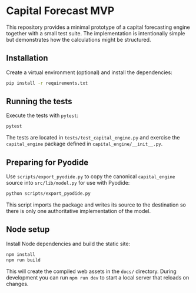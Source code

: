 # Capital Forecast MVP

This repository provides a minimal prototype of a capital forecasting
engine together with a small test suite.  The implementation is
intentionally simple but demonstrates how the calculations might be
structured.

## Installation

Create a virtual environment (optional) and install the dependencies:

```bash
pip install -r requirements.txt
```

## Running the tests

Execute the tests with `pytest`:

```bash
pytest
```

The tests are located in `tests/test_capital_engine.py` and exercise the
`capital_engine` package defined in `capital_engine/__init__.py`.

## Preparing for Pyodide

Use `scripts/export_pyodide.py` to copy the canonical `capital_engine` source
into `src/lib/model.py` for use with Pyodide:

```bash
python scripts/export_pyodide.py
```

This script imports the package and writes its source to the destination so
there is only one authoritative implementation of the model.

## Node setup

Install Node dependencies and build the static site:

```bash
npm install
npm run build
```

This will create the compiled web assets in the `docs/` directory. During development you can run `npm run dev` to start a local server that reloads on changes.
